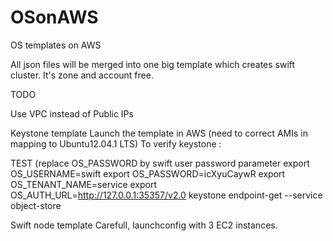 OSonAWS
=======

OS templates on AWS

All json files will be merged into one big template which creates swift cluster. It's zone and account free.


TODO 

 Use VPC instead of Public IPs

Keystone template
Launch the template in AWS (need to correct AMIs in mapping to Ubuntu12.04.1 LTS)
To verify keystone :

TEST (replace OS_PASSWORD by swift user password parameter
export OS_USERNAME=swift
export OS_PASSWORD=icXyuCaywR
export OS_TENANT_NAME=service
export OS_AUTH_URL=http://127.0.0.1:35357/v2.0
keystone endpoint-get --service object-store

Swift node template
Carefull, launchconfig with 3 EC2 instances.